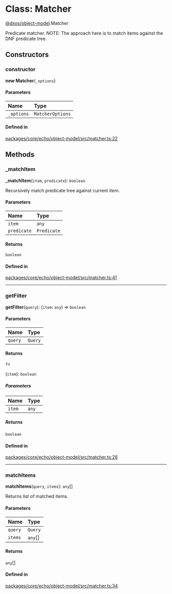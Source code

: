 # Class: Matcher

[@dxos/object-model](../modules/dxos_object_model.md).Matcher

Predicate matcher.
NOTE: The approach here is to match items against the DNF predicate tree.

## Constructors

### constructor

**new Matcher**(`_options`)

#### Parameters

| Name | Type |
| :------ | :------ |
| `_options` | `MatcherOptions` |

#### Defined in

[packages/core/echo/object-model/src/matcher.ts:22](https://github.com/dxos/dxos/blob/main/packages/core/echo/object-model/src/matcher.ts#L22)

## Methods

### \_matchItem

**_matchItem**(`item`, `predicate`): `boolean`

Recursively match predicate tree against current item.

#### Parameters

| Name | Type |
| :------ | :------ |
| `item` | `any` |
| `predicate` | `Predicate` |

#### Returns

`boolean`

#### Defined in

[packages/core/echo/object-model/src/matcher.ts:41](https://github.com/dxos/dxos/blob/main/packages/core/echo/object-model/src/matcher.ts#L41)

___

### getFilter

**getFilter**(`query`): (`item`: `any`) => `boolean`

#### Parameters

| Name | Type |
| :------ | :------ |
| `query` | `Query` |

#### Returns

`fn`

(`item`): `boolean`

##### Parameters

| Name | Type |
| :------ | :------ |
| `item` | `any` |

##### Returns

`boolean`

#### Defined in

[packages/core/echo/object-model/src/matcher.ts:26](https://github.com/dxos/dxos/blob/main/packages/core/echo/object-model/src/matcher.ts#L26)

___

### matchItems

**matchItems**(`query`, `items`): `any`[]

Returns list of matched items.

#### Parameters

| Name | Type |
| :------ | :------ |
| `query` | `Query` |
| `items` | `any`[] |

#### Returns

`any`[]

#### Defined in

[packages/core/echo/object-model/src/matcher.ts:34](https://github.com/dxos/dxos/blob/main/packages/core/echo/object-model/src/matcher.ts#L34)
